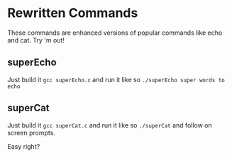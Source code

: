 # Rewritten Commands

These commands are enhanced versions of popular commands like echo and cat.
Try 'm out!

## superEcho
Just build it ```gcc superEcho.c``` and run it like so ```./superEcho super words to echo```

## superCat
Just build it ```gcc superCat.c``` and run it like so ```./superCat``` and follow on screen prompts.

Easy right?

